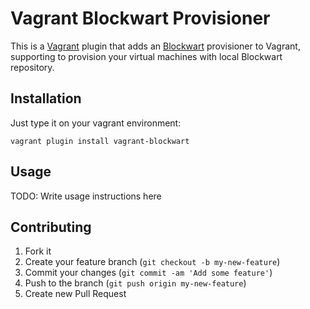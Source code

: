 # Vagrant Blockwart Provisioner

This is a [Vagrant](http://www.vagrantup.com) plugin that adds an [Blockwart](http://blockwart.org) provisioner to Vagrant, supporting to provision your virtual machines with local Blockwart repository.

## Installation

Just type it on your vagrant environment:

	vagrant plugin install vagrant-blockwart

## Usage

TODO: Write usage instructions here

## Contributing

1. Fork it
2. Create your feature branch (`git checkout -b my-new-feature`)
3. Commit your changes (`git commit -am 'Add some feature'`)
4. Push to the branch (`git push origin my-new-feature`)
5. Create new Pull Request
